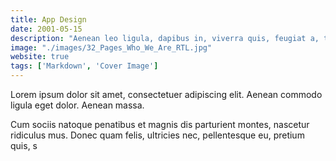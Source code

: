 ```yaml
---
title: App Design
date: 2001-05-15
description: "Aenean leo ligula, dapibus in, viverra quis, feugiat a, tellus. Phasellus viverra nulla ut metus varius laoreet."
image: "./images/32_Pages_Who_We_Are_RTL.jpg"
website: true
tags: ['Markdown', 'Cover Image']
---
```


Lorem ipsum dolor sit amet, consectetuer adipiscing elit. Aenean commodo ligula eget dolor. Aenean massa.

Cum sociis natoque penatibus et magnis dis parturient montes, nascetur ridiculus mus. Donec quam felis, ultricies nec, pellentesque eu, pretium quis, s
